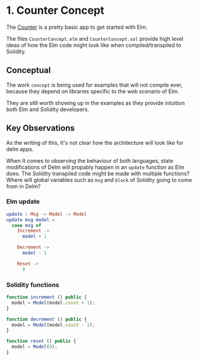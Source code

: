 # 1. Counter Concept

The [Counter](https://elm-lang.org/examples/buttons) is a pretty basic app to get started with Elm.

The files `CounterConcept.elm` and `CounterConcept.sol` provide high level ideas of how the Elm code might look like when compiled/transpiled to Solidity.

## Conceptual

The work `concept` is being used for examples that will not compile ever, because they depend on libraries specific to the _web_ scenario of Elm.

They are still worth showing up in the examples as they provide intuition both Elm and Solidity developers.

## Key Observations

As the writing of this, It's not clear how the architecture will look like for delm apps.

When It comes to observing the behaviour of both languages, state modifications of Delm will propably happen in an `update` function as Elm does.
The Solidity transpiled code might be made with multiple functions?
Where will global variables such as `msg` and `block` of Solidity going to come from in Delm?

### Elm update

```elm
update : Msg -> Model -> Model
update msg model =
  case msg of
    Increment ->
      model + 1

    Decrement ->
      model - 1

    Reset ->
      0
```

### Solidity functions

```ts
function increment () public {
  model = Model(model.count + 1);
}

function decrement () public {
  model = Model(model.count - 1);
}

function reset () public {
  model = Model(0);
}
```

